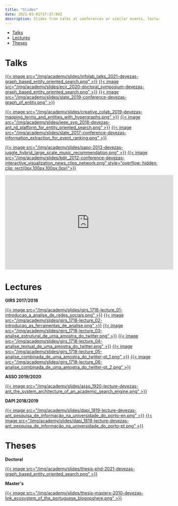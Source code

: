 ```yaml
---
title: "Slides"
date: 2021-03-01T17:37:00Z
description: Slides from talks at conferences or similar events, lectures, and thesis defenses.
---
```


- [Talks](#talks)
- [Lectures](#lectures)
- [Theses](#theses)

# Talks

[{{< image src="/img/academy/slides/infolab_talks_2021-devezas-graph_based_entity_oriented_search.png" >}}](/pdf/academy/slides/infolab_talks_2021-devezas-graph_based_entity_oriented_search.pdf)
[{{< image src="/img/academy/slides/ecir_2020-doctoral_symposium-devezas-graph_based_entity_oriented_search.png" >}}](/pdf/academy/slides/ecir_2020-doctoral_symposium-devezas-graph_based_entity_oriented_search.pdf)
[{{< image src="/img/academy/slides/slate_2019-conference-devezas-graph_of_entity.png" >}}](/pdf/academy/slides/slate_2019-conference-devezas-graph_of_entity.pdf)

[{{< image src="/img/academy/slides/creative_colab_2019-devezas-mapping_terms_and_entities_with_hypergraphs.png" >}}](/pdf/academy/slides/creative_colab_2019-devezas-mapping_terms_and_entities_with_hypergraphs.pdf)
[{{< image src="/img/academy/slides/ieee_syp_2018-devezas-ant_rd_platform_for_entity_oriented_search.png" >}}](/pdf/academy/slides/ieee_syp_2018-devezas-ant_rd_platform_for_entity_oriented_search.pdf)
[{{< image src="/img/academy/slides/slate_2017-conference-devezas-information_extraction_for_event_ranking.png" >}}](/pdf/academy/slides/slate_2017-conference-devezas-information_extraction_for_event_ranking.pdf)

[{{< image src="/img/academy/slides/sapo-2013-devezas-juggle_hybrid_large_scale_music_recommendation.png" >}}](/pdf/academy/slides/sapo-2013-devezas-juggle_hybrid_large_scale_music_recommendation.pdf)
[{{< image src="/img/academy/slides/kdir_2012-conference-devezas-interactive_visualization_news_clips_network.png" style="overflow: hidden; clip: rect(0px,100px,100px,0px)">}}](/pdf/academy/slides/kdir_2012-conference-devezas-interactive_visualization_news_clips_network.pdf)
<iframe src="https://prezi.com/embed/kpjwdizporee/" id="iframe_container" frameborder="0" webkitallowfullscreen="" mozallowfullscreen="" allowfullscreen="" allow="autoplay; fullscreen" height="309" width="550"></iframe>

# Lectures

**GIRS 2017/2018**

[{{< image src="/img/academy/slides/girs_1718-lecture_01-introducao_a_analise_de_redes_sociais.png" >}}](/pdf/academy/slides/girs_1718-lecture_01-introducao_a_analise_de_redes_sociais.pdf)
[{{< image src="/img/academy/slides/girs_1718-lecture_02-introducao_as_ferramentas_de_analise.png" >}}](/pdf/academy/slides/girs_1718-lecture_02-introducao_as_ferramentas_de_analise.pdf)
[{{< image src="/img/academy/slides/girs_1718-lecture_03-analise_estrutural_de_uma_amostra_do_twitter.png" >}}](/pdf/academy/slides/girs_1718-lecture_03-analise_estrutural_de_uma_amostra_do_twitter.pdf)
[{{< image src="/img/academy/slides/girs_1718-lecture_04-analise_textual_de_uma_amostra_do_twitter.png" >}}](/pdf/academy/slides/girs_1718-lecture_04-analise_textual_de_uma_amostra_do_twitter.pdf)
[{{< image src="/img/academy/slides/girs_1718-lecture_05-analise_combinada_de_uma_amostra_do_twitter-pt_1.png" >}}](/pdf/academy/slides/girs_1718-lecture_05-analise_combinada_de_uma_amostra_do_twitter-pt_1.pdf)
[{{< image src="/img/academy/slides/girs_1718-lecture_06-analise_combinada_de_uma_amostra_do_twitter-pt_2.png" >}}](/pdf/academy/slides/girs_1718-lecture_06-analise_combinada_de_uma_amostra_do_twitter-pt_2.pdf)

**ASSO 2019/2020**

[{{< image src="/img/academy/slides/asso_1920-lecture-devezas-ant_the_system_architecture_of_an_academic_search_engine.png" >}}](/pdf/academy/slides/asso_1920-lecture-devezas-ant_the_system_architecture_of_an_academic_search_engine.pdf)

**DAPI 2018/2019**

[{{< image src="/img/academy/slides/dapi_1819-lecture-devezas-ant_pesquisa_de_informação_na_universidade_do_porto-en.png" >}}](/pdf/academy/slides/dapi_1819-lecture-devezas-ant_pesquisa_de_informação_na_universidade_do_porto-en.pdf)
[{{< image src="/img/academy/slides/dapi_1819-lecture-devezas-ant_pesquisa_de_informação_na_universidade_do_porto-pt.png" >}}](/pdf/academy/slides/dapi_1819-lecture-devezas-ant_pesquisa_de_informação_na_universidade_do_porto-pt.pdf)

# Theses

**Doctoral**

[{{< image src="/img/academy/slides/thesis-phd-2021-devezas-graph_based_entity_oriented_search.png" >}}](/pdf/academy/slides/thesis-phd-2021-devezas-graph_based_entity_oriented_search.pdf)

**Master's**

[{{< image src="/img/academy/slides/thesis-masters-2010-devezas-link_ecosystem_of_the_portuguese_blogopshere.png" >}}](/pdf/academy/slides/thesis-masters-2010-devezas-link_ecosystem_of_the_portuguese_blogopshere.pdf)